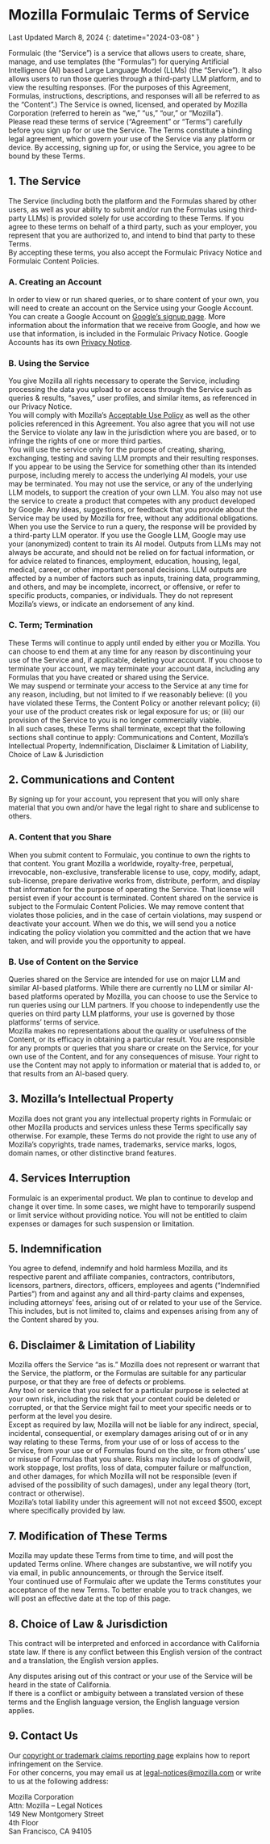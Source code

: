 # Mozilla Formulaic Terms of Service

Last Updated March 8, 2024
{: datetime="2024-03-08" }

Formulaic (the “Service”) is a service that allows users to create, share, manage, and use templates (the “Formulas”) for querying Artificial Intelligence (AI) based Large Language Model (LLMs) (the “Service”). It also allows users to run those queries through a third-party LLM platform, and to view the resulting responses. (For the purposes of this Agreement, Formulas, instructions, descriptions, and responses will all be referred to as the “Content”.) The Service is owned, licensed, and operated by Mozilla Corporation (referred to herein as “we,” “us,” “our,” or “Mozilla”).  
Please read these terms of service (“Agreement” or “Terms”) carefully before you sign up for or use the Service. The Terms constitute a binding legal agreement, which govern your use of the Service via any platform or device. By accessing, signing up for, or using the Service, you agree to be bound by these Terms.

## 1. The Service

The Service (including both the platform and the Formulas shared by other users, as well as your ability to submit and/or run the Formulas using third-party LLMs) is provided solely for use according to these Terms. If you agree to these terms on behalf of a third party, such as your employer, you represent that you are authorized to, and intend to bind that party to these Terms.  
By accepting these terms, you also accept the Formulaic Privacy Notice and Formulaic Content Policies.

### A. Creating an Account

In order to view or run shared queries, or to share content of your own, you will need to create an account on the Service using your Google Account. You can create a Google Account on [Google’s signup page](https://accounts.google.com). More information about the information that we receive from Google, and how we use that information, is included in the Formulaic Privacy Notice. Google Accounts has its own [Privacy Notice](https://policies.google.com/privacy).

### B. Using the Service
You give Mozilla all rights necessary to operate the Service, including processing the data you upload to or access through the Service such as queries & results, “saves,” user profiles, and similar items, as referenced in our Privacy Notice.  
You will comply with Mozilla’s [Acceptable Use Policy](https://www.mozilla.org/about/legal/acceptable-use/) as well as the other policies referenced in this Agreement. You also agree that you will not use the Service to violate any law in the jurisdiction where you are based, or to infringe the rights of one or more third parties.   
You will use the service only for the purpose of creating, sharing, exchanging, testing and saving LLM prompts and their resulting responses. If you appear to be using the Service for something other than its intended purpose, including merely to access the underlying AI models, your use may be terminated. You may not use the service, or any of the underlying LLM models, to support the creation of your own LLM. You also may not use the service to create a product that competes with any product developed by Google.
Any ideas, suggestions, or feedback that you provide about the Service may be used by Mozilla for free, without any additional obligations.  
When you use the Service to run a query, the response will be provided by a third-party LLM operator. If you use the Google LLM, Google may use your (anonymized) content to train its AI model. Outputs from LLMs may not always be accurate, and should not be relied on for factual information, or for advice related to finances, employment, education, housing, legal, medical, career, or other important personal decisions. LLM outputs are affected by a number of factors such as inputs, training data, programming, and others, and may be incomplete, incorrect, or offensive, or refer to specific products, companies, or individuals. They do not represent Mozilla’s views, or indicate an endorsement of any kind.

### C. Term; Termination

These Terms will continue to apply until ended by either you or Mozilla. You can choose to end them at any time for any reason by discontinuing your use of the Service and, if applicable, deleting your account. If you choose to terminate your account, we may terminate your account data, including any Formulas that you have created or shared using the Service.  
We may suspend or terminate your access to the Service at any time for any reason, including, but not limited to if we reasonably believe: (i) you have violated these Terms, the Content Policy or another relevant policy; (ii) your use of the product creates risk or legal exposure for us; or (iii) our provision of the Service to you is no longer commercially viable.  
In all such cases, these Terms shall terminate, except that the following sections shall continue to apply: Communications and Content, Mozilla’s Intellectual Property, Indemnification, Disclaimer & Limitation of Liability, Choice of Law & Jurisdiction

## 2. Communications and Content

By signing up for your account, you represent that you will only share material that you own and/or have the legal right to share and sublicense to others.

### A. Content that you Share

When you submit content to Formulaic, you continue to own the rights to that content. You grant Mozilla a worldwide, royalty-free, perpetual, irrevocable, non-exclusive, transferable license to use, copy, modify, adapt, sub-license, prepare derivative works from, distribute, perform, and display that information for the purpose of operating the Service. That license will persist even if your account is terminated.
Content shared on the service is subject to the Formulaic Content Policies. We may remove content that violates those policies, and in the case of certain violations, may suspend or deactivate your account. When we do this, we will send you a notice indicating the policy violation you committed and the action that we have taken, and will provide you the opportunity to appeal.

### B. Use of Content on the Service

Queries shared on the Service are intended for use on major LLM and similar AI-based platforms. While there are currently no LLM or similar AI-based platforms operated by Mozilla, you can choose to use the Service to run queries using our LLM partners. If you choose to independently use the queries on third party LLM platforms, your use is governed by those platforms’ terms of service.  
Mozilla makes no representations about the quality or usefulness of the Content, or its efficacy in obtaining a particular result. You are responsible for any prompts or queries that you share or create on the Service, for your own use of the Content, and for any consequences of misuse. Your right to use the Content may not apply to information or material that is added to, or that results from an AI-based query. 

## 3. Mozilla’s Intellectual Property

Mozilla does not grant you any intellectual property rights in Formulaic or other Mozilla products and services unless these Terms specifically say otherwise. For example, these Terms do not provide the right to use any of Mozilla’s copyrights, trade names, trademarks, service marks, logos, domain names, or other distinctive brand features.

## 4. Services Interruption

Formulaic is an experimental product. We plan to continue to develop and change it over time. In some cases, we might have to temporarily suspend or limit service without providing notice. You will not be entitled to claim expenses or damages for such suspension or limitation.

## 5. Indemnification

You agree to defend, indemnify and hold harmless Mozilla, and its respective parent and affiliate companies, contractors, contributors, licensors, partners, directors, officers, employees and agents (“Indemnified Parties”) from and against any and all third-party claims and expenses, including attorneys’ fees, arising out of or related to your use of the Service. This includes, but is not limited to, claims and expenses arising from any of the Content shared by you.

## 6. Disclaimer & Limitation of Liability

Mozilla offers the Service “as is.”  Mozilla does not represent or warrant that the Service, the platform, or the Formulas are suitable for any particular purpose, or that they are free of defects or problems.  
Any tool or service that you select for a particular purpose is selected at your own risk, including the risk that your content could be deleted or corrupted, or that the Service might fail to meet your specific needs or to perform at the level you desire.   
Except as required by law, Mozilla will not be liable for any indirect, special, incidental, consequential, or exemplary damages arising out of or in any way relating to these Terms, from your use of or loss of access to the Service, from your use or of Formulas found on the site, or from others’ use or misuse of Formulas that you share. Risks may include loss of goodwill, work stoppage, lost profits, loss of data, computer failure or malfunction, and other damages, for which Mozilla will not be responsible (even if advised of the possibility of such damages), under any legal theory (tort, contract or otherwise).  
Mozilla’s total liability under this agreement will not not exceed $500, except where specifically provided by law.

## 7. Modification of These Terms

Mozilla may update these Terms from time to time, and will post the updated Terms online. Where changes are substantive, we will notify you via email, in public announcements, or through the Service itself.  
Your continued use of Formulaic after we update the Terms constitutes your acceptance of the new Terms. To better enable you to track changes, we will post an effective date at the top of this page.

## 8. Choice of Law & Jurisdiction

This contract will be interpreted and enforced in accordance with California state law. If there is any conflict between this English version of the contract and a translation, the English version applies.

Any disputes arising out of this contract or your use of the Service will be heard in the state of California.   
If there is a conflict or ambiguity between a translated version of these terms and the English language version, the English language version applies.

## 9. Contact Us

Our [copyright or trademark claims reporting page](https://www.mozilla.org/about/legal/report-infringement/) explains how to report infringement on the Service.  
For other concerns, you may email us at [legal-notices@mozilla.com](mailto:legal-notices@mozilla.com) or write to us at the following address:   

Mozilla Corporation  
Attn: Mozilla – Legal Notices  
149 New Montgomery Street  
4th Floor  
San Francisco, CA 94105
